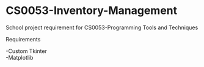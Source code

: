 # CS0053-Inventory-Management
School project requirement for CS0053-Programming Tools and Techniques 

Requirements

-Custom Tkinter  
-Matplotlib 
